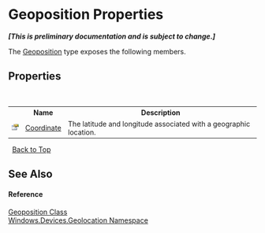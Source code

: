 # Geoposition Properties
 _**\[This is preliminary documentation and is subject to change.\]**_

The <a href="T_Windows_Devices_Geolocation_Geoposition">Geoposition</a> type exposes the following members.


## Properties
&nbsp;<table><tr><th></th><th>Name</th><th>Description</th></tr><tr><td>![Public property](media/pubproperty.gif "Public property")</td><td><a href="P_Windows_Devices_Geolocation_Geoposition_Coordinate">Coordinate</a></td><td>
The latitude and longitude associated with a geographic location.</td></tr></table>&nbsp;
<a href="#geoposition-properties">Back to Top</a>

## See Also


#### Reference
<a href="T_Windows_Devices_Geolocation_Geoposition">Geoposition Class</a><br /><a href="N_Windows_Devices_Geolocation">Windows.Devices.Geolocation Namespace</a><br />
